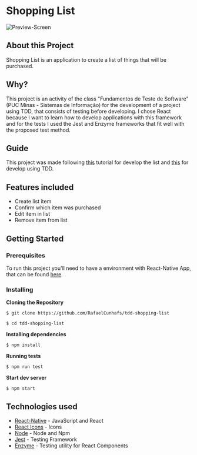 # Shopping List

![Preview-Screen](https://github.com/RafaelCunhafs/tdd-shopping-list/blob/main/Preview.png)

## About this Project

Shopping List is an application to create a list of things that will be purchased.

## Why?

This project is an activity of the class "Fundamentos de Teste de Software" (PUC Minas - Sistemas de Informação) for the development of a project using TDD, that consists of testing before developing.
I chose React because I want to learn how to develop applications with this framework and for the tests I used the Jest and Enzyme frameworks that fit well with the proposed test method.

## Guide

This project was made following [this](https://www.youtube.com/watch?v=E1E08i2UJGI) tutorial for develop the list and [this](https://www.youtube.com/watch?v=-bmdf1oATQo)  for develop using TDD.

## Features included
- Create list item
- Confirm which item was purchased
- Edit item in list
- Remove item from list

## Getting Started

### Prerequisites

To run this project you'll need to have a environment with React-Native App, that can be found [here](https://facebook.github.io/react-native/docs/getting-started).

### Installing

**Cloning the Repository**

```
$ git clone https://github.com/RafaelCunhafs/tdd-shopping-list

$ cd tdd-shopping-list
```

**Installing dependencies**

```
$ npm install
```

**Running tests**

```
$ npm run test
```

**Start dev server**

```
$ npm start
```

## Technologies used
- [React-Native](https://facebook.github.io/react-native/) - JavaScript and React
- [React Icons](https://react-icons.github.io/react-icons/) - Icons
- [Node](https://nodejs.org/) - Node and Npm
- [Jest](https://jestjs.io/) - Testing Framework
- [Enzyme](https://github.com/enzymejs/enzyme) - Testing utility for React Components
